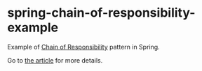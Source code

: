 # spring-chain-of-responsibility-example

Example of [Chain of Responsibility](https://sourcemaking.com/design_patterns/chain_of_responsibility) pattern in Spring.

Go to [the article](https://dev.to/kirekov/chain-of-responsibility-pattern-in-spring-application-a09) for more details.
